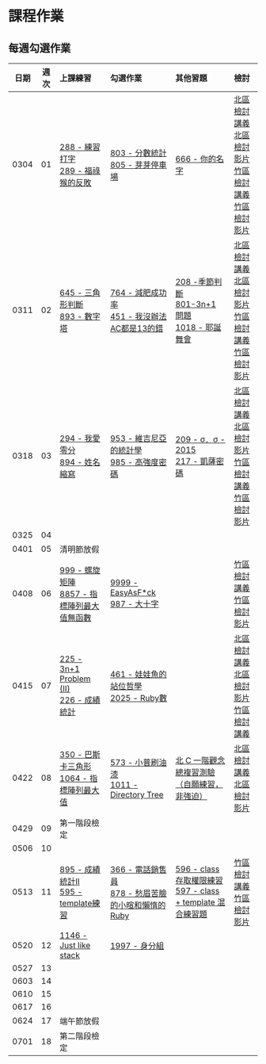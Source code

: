 # 課程作業

## 每週勾選作業

| 日期 | 週次 | 上課練習                                               | 勾選作業                                                         | 其他習題 | 檢討                             |
| :--: | :--: | :----------------------------------------------------- | :--------------------------------------------------------------- | :------- | :------------------------------- |
| 0304 |  01  | [288 - 練習打字][neoj-288]<br>[289 - 福祿猴的反敗][neoj-289] | [803 - 分數統計][neoj-803]<br>[805 - 芽芽停車場][neoj-805] | [666 - 你的名字][neoj-666]         |  [北區檢討講義][tp-review-w1-slide] [北區檢討影片][tp-review-w1-video]<br>[竹區檢討講義][hc-review-w1-slide] [竹區檢討影片][hc-review-w1-video]   |
| 0311 |  02  | [645 - 三角形判斷][neoj-645]<br>[893 - 數字塔][neoj-893]     | [764 - 減肥成功率][neoj-764]<br>[451 - 我沒辦法AC都是13的錯][neoj-451] |  [208 -季節判斷][neoj-208]<br>[801-3n+1 問題][neoj-801]<br>[1018 - 耶誕舞會][neoj-1018] | [北區檢討講義][tp-review-w2-slide] [北區檢討影片][tp-review-w2-video] <br> [竹區檢討講義][hc-review-w2-slide]  [竹區檢討影片][hc-review-w2-video]    |
| 0318 |  03  | [294 - 我愛零分][neoj-294]<br>[894 - 姓名縮寫][neoj-894] | [953 - 維吉尼亞的統計學][neoj-953]<br>[985 - 高強度密碼][neoj-985] | [209 - σ．σ - 2015][neoj-209]<br>[217 - 凱薩密碼][neoj-217] |  [北區檢討講義][tp-review-w3-slide]  [北區檢討影片][tp-review-w3-video]  <br> [竹區檢討講義][hc-review-w3-slide]  [竹區檢討影片][hc-review-w3-video]  |
| 0325 |  04  |       |          |          |      |
| 0401 |  05  |   清明節放假    |          |          |      |
| 0408 |  06  |    [999 - 螺旋矩陣][neoj-999]<br>[8857 - 指標陣列最大值無函數][neoj-8857]   |     [9999 - EasyAsF\*ck][neoj-9999]<br>[987 - 大十字][neoj-987] |          |   [竹區檢討講義][hc-review-w6-slide]  [竹區檢討影片][hc-review-w6-video]   |
| 0415 |  07  |  [225 - 3n+1 Problem (II)][neoj-225]<br>[226 - 成績統計][neoj-226]     | [461 - 娃娃魚的站位哲學][neoj-461]<br>[2025 - Ruby數][neoj-2025]         |          |  [北區檢討講義][tp-review-w7-slide] [北區檢討影片][tp-review-w7-video]<br> [竹區檢討講義][hc-review-w7-slide]    |
| 0422 |  08  | [350 - 巴斯卡三角形][neoj-350]<br>[1064 - 指標陣列最大值][neoj-1064] | [573 - 小普刷油漆][neoj-573]<br>[1011 - Directory Tree][neoj-1011] |     [北 C 一階觀念總複習測驗（自願練習，非強迫）][tp-concept-exam]     |  [北區檢討講義][tp-review-w8-slide] [北區檢討影片][tp-review-w8-video]    |
| 0429 |  09  |   第一階段檢定    |          |          |      |
| 0506 |  10  |       |          |          |      |
| 0513 |  11  | [895 - 成績統計II][neoj-895]<br>[595 - template練習][neoj-595] |   [366 - 電話銷售員][neoj-366] <br> [878 - 愁眉苦臉的小暄和懶惰的 Ruby][neoj-878]     | [596 - class存取權限練習][neoj-596]<br>[597 - class + template 混合練習題][neoj-597]         | [竹區檢討講義][hc-review-w11-slide] [竹區檢討影片][hc-review-w11-video]     |
| 0520 |  12  | [1146 - Just like stack][neoj-1146] |  [1997 - 身分組][neoj-1997]        |          |      |
| 0527 |  13  |       |          |          |      |
| 0603 |  14  |       |          |          |      |
| 0610 |  15  |       |          |          |      |
| 0617 |  16  |       |          |          |      |
| 0624 |  17  |   端午節放假    |          |          |      |
| 0701 |  18  |   第二階段檢定    |          |          |      |

[hc-review-w1-slide]: https://hackmd.io/@XYFC128/r12XnrRCo
[hc-review-w1-video]: https://youtu.be/Xn-YAoKA1sI
[hc-review-w2-slide]: https://hackmd.io/@Ben1102/rycvihZl2
[hc-review-w2-video]: https://youtu.be/cSnJmtJ6uDM
[hc-review-w3-slide]: https://slides.com/rassss/deck-232e8c
[hc-review-w3-video]: https://drive.google.com/file/d/1HXwtwk3_Z68rPH5Hs48x90s4_NbPVNHG/view?usp=share_link
[hc-review-w6-slide]: https://hackmd.io/@SWTRVHQhQZKeXNuaJ-7FeQ/HJHS3fZfn
[hc-review-w6-video]: https://www.youtube.com/watch?v=CUdoSwmppdw
[hc-review-w7-slide]: https://hackmd.io/@gtcoding/ByG3r6xmh
[hc-review-w11-slide]: https://hackmd.io/@SWTRVHQhQZKeXNuaJ-7FeQ/SyPu9qQHh
[hc-review-w11-video]: https://www.youtube.com/watch?v=v4YnuV-XWVw

[tp-review-w1-slide]: https://drive.google.com/file/d/1JFUNkmVpmACOC3G41bfRtKFoemQJ7WP-/view?usp=sharing
[tp-review-w1-video]: https://youtu.be/w6yxwzDqHiE
[tp-review-w2-slide]: https://hackmd.io/@iceylemon157/HJdhZ5bg3#/
[tp-review-w2-video]: https://www.youtube.com/watch?v=LiAPzDb8cIs&ab_channel=sprout-tw
[tp-review-w3-slide]: https://slides.com/allen522019/20220326
[tp-review-w3-video]: https://youtu.be/heewNzPf4Pc
[tp-review-w7-slide]:https://drive.google.com/file/d/10yo3r4t9CgCl7s047S92X_aj0MqEjAFO/view?usp=share_link
[tp-review-w7-video]:https://youtu.be/QJeCm0F_wWott
[tp-review-w8-video]:https://youtu.be/IrFkgZN8MY4
[tp-review-w8-slide]:https://slides.com/cswagger/minimal
[neoj-803]: https://neoj.sprout.tw/problem/803/
[neoj-805]: https://neoj.sprout.tw/problem/805/
[neoj-289]: https://neoj.sprout.tw/problem/289/
[neoj-666]: https://neoj.sprout.tw/problem/666/
[neoj-288]: https://neoj.sprout.tw/problem/288/

[neoj-645]: https://neoj.sprout.tw/problem/645/
[neoj-208]: https://neoj.sprout.tw/problem/208/
[neoj-893]: https://neoj.sprout.tw/problem/893/
[neoj-801]: https://neoj.sprout.tw/problem/801/
[neoj-1018]: https://neoj.sprout.tw/problem/1018/
[neoj-764]: https://neoj.sprout.tw/problem/764/
[neoj-451]: https://neoj.sprout.tw/problem/451/
[neoj-953]: https://neoj.sprout.tw/problem/953/
[neoj-294]: https://neoj.sprout.tw/problem/294/
[neoj-209]: https://neoj.sprout.tw/problem/209/
[neoj-894]: https://neoj.sprout.tw/problem/894/
[neoj-217]: https://neoj.sprout.tw/problem/217/
[neoj-985]: https://neoj.sprout.tw/problem/985/

[neoj-999]: https://neoj.sprout.tw/problem/999/
[neoj-8857]: https://neoj.sprout.tw/problem/8857/
[neoj-9999]: https://neoj.sprout.tw/problem/9999/
[neoj-987]: https://neoj.sprout.tw/problem/987/

[neoj-225]: https://neoj.sprout.tw/problem/225/
[neoj-226]: https://neoj.sprout.tw/problem/226/
[neoj-2025]: https://neoj.sprout.tw/problem/2025/
[neoj-461]: https://neoj.sprout.tw/problem/461/

[neoj-350]: https://neoj.sprout.tw/problem/350/
[neoj-573]: https://neoj.sprout.tw/problem/573/
[neoj-1011]: https://neoj.sprout.tw/problem/1011/
[neoj-1064]: https://neoj.sprout.tw/problem/1064/

[tp-concept-exam]: https://forms.gle/866nWFnyLmjsC7wNA

[neoj-366]: https://neoj.sprout.tw/problem/366/
[neoj-595]: https://neoj.sprout.tw/problem/595/
[neoj-596]: https://neoj.sprout.tw/problem/596/
[neoj-597]: https://neoj.sprout.tw/problem/597/
[neoj-895]: https://neoj.sprout.tw/problem/895/
[neoj-878]: https://neoj.sprout.tw/problem/878/

[neoj-1146]: https://neoj.sprout.tw/problem/1146/
[neoj-1997]: https://neoj.sprout.tw/problem/1997/




